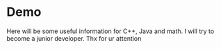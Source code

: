 # Demo
Here will be some useful information for C++, Java and math.
I will try to become a junior developer.
Thx for ur attention
